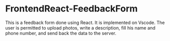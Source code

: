 # FrontendReact-FeedbackForm
This is a feedback form done using React. It is implemented on Vscode.
The user is permitted to upload photos, write a description, fill his name and phone number, and send back the data to the server.
